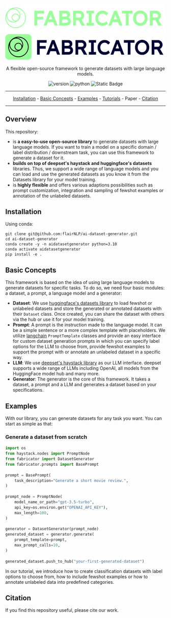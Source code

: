 ![Fabricator Logo](resources/logo_fabricator.drawio_dark.png#gh-dark-mode-only)
![Fabricator Logo](resources/logo_fabricator.drawio_white.png#gh-light-mode-only)

<p align="center">A flexible open-source framework to generate datasets with large language models.</p>
<p align="center">
<img alt="version" src="https://img.shields.io/badge/version-0.1-green">
<img alt="python" src="https://img.shields.io/badge/python-3.10-blue">
<img alt="Static Badge" src="https://img.shields.io/badge/license-apache2.0-green">
</p>
<div align="center">
<hr>

[Installation](#installation) - [Basic Concepts](#basic-concepts) - [Examples](#examples) - [Tutorials](tutorials/TUTORIAL-1_OVERVIEW.md) - 
Paper - [Citation](#citation)

<hr>
</div>

## Overview

This repository:

- is <b>a easy-to-use open-source library</b> to generate datasets with large language models. If you want to train
a model on a specific domain / label distribution / downstream task, you can use this framework to generate
a dataset for it.
- <b>builds on top of deepset's haystack and huggingface's datasets</b> libraries. Thus, we support a wide range 
of language models and you can load and use the generated datasets as you know it from the Datasets library for your 
model training.
- is <b>highly flexible</b> and offers various adaptions possibilities such as
prompt customization, integration and sampling of fewshot examples or annotation of the unlabeled datasets.

## Installation
Using conda:
```
git clone git@github.com:flairNLP/ai-dataset-generator.git
cd ai-dataset-generator
conda create -y -n aidatasetgenerator python=3.10
conda activate aidatasetgenerator
pip install -e .
```

## Basic Concepts

This framework is based on the idea of using large language models to generate datasets for specific tasks. To do so, 
we need four basic modules: a dataset, a prompt, a language model and a generator:
- <b>Dataset</b>: We use [huggingface's datasets library](https://github.com/huggingface/datasets) to load fewshot or 
unlabeled datasets and store the generated or annotated datasets with their `Dataset` class. Once
created, you can share the dataset with others via the hub or use it for your model training.
- <b>Prompt</b>: A prompt is the instruction made to the language model. It can be a simple sentence or a more complex
template with placeholders. We utilize [langchain](https://github.com/langchain-ai/langchain) `PromptTemplate` classes
and provide an easy interface for custom dataset generation prompts in which you can specify label options
for the LLM to choose from, provide fewshot examples to support the prompt with or annotate an unlabeled dataset
in a specific way.
- <b>LLM</b>: We use [deepset's haystack library](https://github.com/deepset-ai/haystack) as our LLM interface. deepset
supports a wide range of LLMs including OpenAI, all models from the HuggingFace model hub and many more.
- <b>Generator</b>: The generator is the core of this framework. It takes a dataset, a prompt and a LLM and generates a
dataset based on your specifications.

## Examples

With our library, you can generate datasets for any task you want. You can start as simple
as that:

### Generate a dataset from scratch

```python
import os
from haystack.nodes import PromptNode
from fabricator import DatasetGenerator
from fabricator.prompts import BasePrompt

prompt = BasePrompt(
    task_description="Generate a short movie review.",
)

prompt_node = PromptNode(
    model_name_or_path="gpt-3.5-turbo",
    api_key=os.environ.get("OPENAI_API_KEY"),
    max_length=100,
)

generator = DatasetGenerator(prompt_node)
generated_dataset = generator.generate(
    prompt_template=prompt,
    max_prompt_calls=10,
)

generated_dataset.push_to_hub("your-first-generated-dataset")
```

In our tutorial, we introduce how to create classification datasets with label options to choose from, how to include 
fewshot examples or how to annotate unlabeled data into predefined categories.

## Citation

If you find this repository useful, please cite our work.

